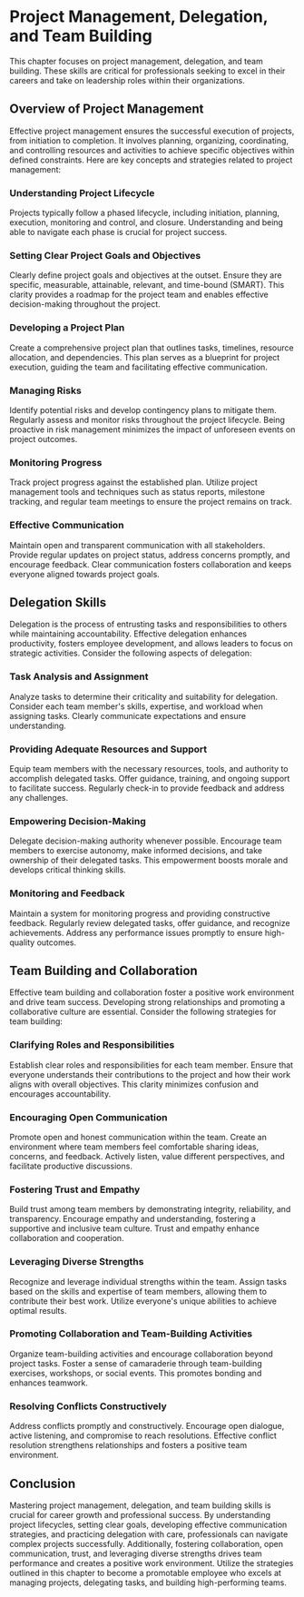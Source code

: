 Project Management, Delegation, and Team Building
==========================================================

This chapter focuses on project management, delegation, and team building. These skills are critical for professionals seeking to excel in their careers and take on leadership roles within their organizations.

Overview of Project Management
------------------------------

Effective project management ensures the successful execution of projects, from initiation to completion. It involves planning, organizing, coordinating, and controlling resources and activities to achieve specific objectives within defined constraints. Here are key concepts and strategies related to project management:

### Understanding Project Lifecycle

Projects typically follow a phased lifecycle, including initiation, planning, execution, monitoring and control, and closure. Understanding and being able to navigate each phase is crucial for project success.

### Setting Clear Project Goals and Objectives

Clearly define project goals and objectives at the outset. Ensure they are specific, measurable, attainable, relevant, and time-bound (SMART). This clarity provides a roadmap for the project team and enables effective decision-making throughout the project.

### Developing a Project Plan

Create a comprehensive project plan that outlines tasks, timelines, resource allocation, and dependencies. This plan serves as a blueprint for project execution, guiding the team and facilitating effective communication.

### Managing Risks

Identify potential risks and develop contingency plans to mitigate them. Regularly assess and monitor risks throughout the project lifecycle. Being proactive in risk management minimizes the impact of unforeseen events on project outcomes.

### Monitoring Progress

Track project progress against the established plan. Utilize project management tools and techniques such as status reports, milestone tracking, and regular team meetings to ensure the project remains on track.

### Effective Communication

Maintain open and transparent communication with all stakeholders. Provide regular updates on project status, address concerns promptly, and encourage feedback. Clear communication fosters collaboration and keeps everyone aligned towards project goals.

Delegation Skills
-----------------

Delegation is the process of entrusting tasks and responsibilities to others while maintaining accountability. Effective delegation enhances productivity, fosters employee development, and allows leaders to focus on strategic activities. Consider the following aspects of delegation:

### Task Analysis and Assignment

Analyze tasks to determine their criticality and suitability for delegation. Consider each team member's skills, expertise, and workload when assigning tasks. Clearly communicate expectations and ensure understanding.

### Providing Adequate Resources and Support

Equip team members with the necessary resources, tools, and authority to accomplish delegated tasks. Offer guidance, training, and ongoing support to facilitate success. Regularly check-in to provide feedback and address any challenges.

### Empowering Decision-Making

Delegate decision-making authority whenever possible. Encourage team members to exercise autonomy, make informed decisions, and take ownership of their delegated tasks. This empowerment boosts morale and develops critical thinking skills.

### Monitoring and Feedback

Maintain a system for monitoring progress and providing constructive feedback. Regularly review delegated tasks, offer guidance, and recognize achievements. Address any performance issues promptly to ensure high-quality outcomes.

Team Building and Collaboration
-------------------------------

Effective team building and collaboration foster a positive work environment and drive team success. Developing strong relationships and promoting a collaborative culture are essential. Consider the following strategies for team building:

### Clarifying Roles and Responsibilities

Establish clear roles and responsibilities for each team member. Ensure that everyone understands their contributions to the project and how their work aligns with overall objectives. This clarity minimizes confusion and encourages accountability.

### Encouraging Open Communication

Promote open and honest communication within the team. Create an environment where team members feel comfortable sharing ideas, concerns, and feedback. Actively listen, value different perspectives, and facilitate productive discussions.

### Fostering Trust and Empathy

Build trust among team members by demonstrating integrity, reliability, and transparency. Encourage empathy and understanding, fostering a supportive and inclusive team culture. Trust and empathy enhance collaboration and cooperation.

### Leveraging Diverse Strengths

Recognize and leverage individual strengths within the team. Assign tasks based on the skills and expertise of team members, allowing them to contribute their best work. Utilize everyone's unique abilities to achieve optimal results.

### Promoting Collaboration and Team-Building Activities

Organize team-building activities and encourage collaboration beyond project tasks. Foster a sense of camaraderie through team-building exercises, workshops, or social events. This promotes bonding and enhances teamwork.

### Resolving Conflicts Constructively

Address conflicts promptly and constructively. Encourage open dialogue, active listening, and compromise to reach resolutions. Effective conflict resolution strengthens relationships and fosters a positive team environment.

Conclusion
----------

Mastering project management, delegation, and team building skills is crucial for career growth and professional success. By understanding project lifecycles, setting clear goals, developing effective communication strategies, and practicing delegation with care, professionals can navigate complex projects successfully. Additionally, fostering collaboration, open communication, trust, and leveraging diverse strengths drives team performance and creates a positive work environment. Utilize the strategies outlined in this chapter to become a promotable employee who excels at managing projects, delegating tasks, and building high-performing teams.
